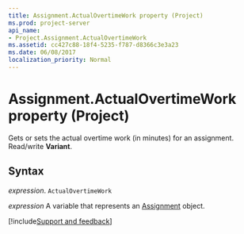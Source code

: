 ```yaml
---
title: Assignment.ActualOvertimeWork property (Project)
ms.prod: project-server
api_name:
- Project.Assignment.ActualOvertimeWork
ms.assetid: cc427c88-18f4-5235-f787-d8366c3e3a23
ms.date: 06/08/2017
localization_priority: Normal
---
```



# Assignment.ActualOvertimeWork property (Project)

Gets or sets the actual overtime work (in minutes) for an assignment. Read/write  **Variant**.


## Syntax

_expression_. `ActualOvertimeWork`

_expression_ A variable that represents an [Assignment](./Project.Assignment.md) object.

[!include[Support and feedback](~/includes/feedback-boilerplate.md)]